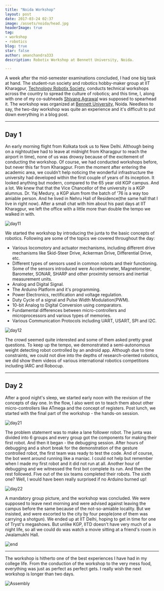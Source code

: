 ```yaml
---
title: "Noida Workshop"
layout: post
date: 2017-03-24 02:37
image: /assets/noida/head.jpg
headerImage: true
tag:
- workshop
- robotics
blog: true
star: false
author: amanchandra333
description: Robotix Workshop at Bennett University, Noida.

---
```


A week after the mid-semester examinations concluded, I had one big task at hand. The  student-run society and robotics hobby-maker group at IIT Kharagpur, [Technology Robotix Society](http://robotix.in), conducts technical workshops across the country to spread the culture of robotics; and this time, I, along with one of my co-subheads [Shivang Agrawal](http://www.shivangagrawal.in/) was supposed to spearhead it. The workshop was organized at [Bennett University](http://www.bennett.edu.in/), Noida. Needless to say, the two-day workshop was quite an experience and it's difficult to put down everything in a blog post.

---


## Day 1


An early morning flight from Kolkata took us to New Delhi. Although being on a nightout(we had to leave at midnight from Kharagpur to reach the airport in time), none of us was drowsy because of the excitement of conducting the workshop. Of course, we had conducted workshops before, but never this far from Kharagpur. From the moment after entering the academic area, we couldn't help noticing the wonderful infrastructure the university had developed within the first couple of years of its inception. It looked anything but modern, compared to the 65 year old KGP campus. And a lot.  We knew that that the Vice Chancellor of the university is a KGP alumnus. Dr. Yaj Medury, a KGP alum from the batch of '76 is a way too amiable person. And he lived in Nehru Hall of Residence(the same hall that I live in right now). After a small chat with him about his past days at IIT Kharagpur, we left the office with a little more than double the tempo we walked in with.

![day11](/assets/noida/day11.jpg)

We started the workshop by introducing the junta to the basic concepts of robotics. Following are some of the topics we covered throughout the day:
- Various locomotory and actuator mechanisms, including different drive mechanisms like Skid-Steer Drive, Ackerman Drive, Differential Drive, etc.
- Different types of sensors used in common robots and their functioning. Some of the sensors introduced were Accelerometer, Magnetometer, Barometer, SONAR, SHARP and other proximity sensors and inertial measurement units.
- Analog and Digital Signal.
- The Arduino Platform and it's programming.
- Power Electronics, rectification and voltage regulation.
- Duty Cycle of a signal and Pulse Width Modulation(PWM).
- 10-bit Analog to Digital Conversion using comparators.
- Fundamental differences between micro-controllers and microprocessors and various types of memories.
- Various Communication Protocols including UART, USART, SPI and I2C.

![day12](/assets/noida/day12.jpg)

The crowd seemed quite interested and some of them asked pretty great questions. To keep up the tempo, we demonstrated a semi-autonomous weight detecting robot controlled by an android app. Although due to time constraints, we could not dive into the depths of research-oriented robotics, we did show them videos of various international robotics competitions including IARC and Robocup.

---

## Day 2

After a good night's sleep, we started early noon with the revision of the concepts of day one. In the flow, I also went on to teach them about other micro-controllers like ATmega and the concept of registers. Post lunch, we started with the final part of the workshop - the hands-on session.

![day21](/assets/noida/day21.jpg)

The problem statement was to make a lane follower robot. The junta was divided into 6 groups and every group got the components for making their first robot. And then it began - the debugging session. After hours of debugging and a short break for the demonstration of the gesture controlled robot, the first team was ready to test the code. And of course, the bot went around running like a maniac. I could not help but remember when I made my first robot and it did not run at all. Another hour of debugging and we witnessed the first bot complete its run. And then the rest followed. Five out of the six teams completed their robots. The sixth one? Well, I would have been really surprised if no Arduino burned up!

![day22](/assets/noida/day22.jpg)

A mandatory group picture, and the workshop was concluded. We were supposed to leave next morning and were advised against leaving the campus before the same because of the not-so-amiable locality. But we insisted, and were escorted to the city by four people(one of them was carrying a shotgun). We ended up at IIT Delhi, hoping to get in time for one of Tryst's megashows. But unlike KGP, IITD doesn't have very much of a night life, so all we could do was watch a movie sitting at a friend's room in Jwalamukhi Hall.

![end](/assets/noida/end.jpg)

---

The workshop is hitherto one of the best experiences I have had in my college life. From the conduction of the workshop to the very mess food, everything was just as perfect as perfect gets. I really wish the next workshop is longer than two days.

![Assembly](/assets/noida/end1.jpg)
